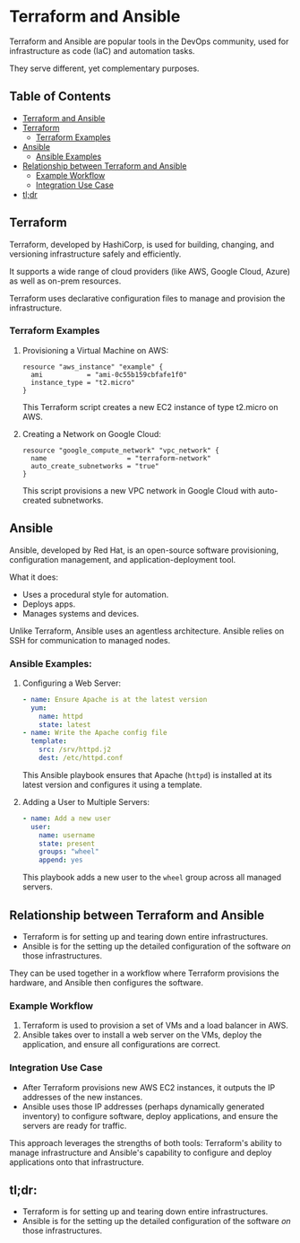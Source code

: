 
# Terraform and Ansible

Terraform and Ansible are popular tools in the DevOps community, used for 
infrastructure as code (IaC) and automation tasks.  

They serve different, yet complementary purposes.


## Table of Contents
* [Terraform and Ansible](#terraform-and-ansible) 
* [Terraform](#terraform) 
    * [Terraform Examples](#terraform-examples) 
* [Ansible](#ansible) 
    * [Ansible Examples](#ansible-examples:) 
* [Relationship between Terraform and Ansible](#relationship-between-terraform-and-ansible) 
    * [Example Workflow](#example-workflow) 
    * [Integration Use Case](#integration-use-case) 
* [tl;dr](#tl;dr:) 



## Terraform

Terraform, developed by HashiCorp, is used for building, changing, and versioning 
infrastructure safely and efficiently.  


It supports a wide range of cloud providers (like AWS, Google Cloud, Azure) as well 
as on-prem resources.  

Terraform uses declarative configuration files to manage and provision the infrastructure.

### Terraform Examples
1. Provisioning a Virtual Machine on AWS:
   ```hcl
   resource "aws_instance" "example" {
     ami           = "ami-0c55b159cbfafe1f0"
     instance_type = "t2.micro"
   }
   ```
   This Terraform script creates a new EC2 instance of type t2.micro on AWS.

2. Creating a Network on Google Cloud:
   ```hcl
   resource "google_compute_network" "vpc_network" {
     name                    = "terraform-network"
     auto_create_subnetworks = "true"
   }
   ```
   This script provisions a new VPC network in Google Cloud with auto-created subnetworks.



## Ansible
 
Ansible, developed by Red Hat, is an open-source software provisioning,
configuration management, and application-deployment tool.  
 
What it does:
* Uses a procedural style for automation.  
* Deploys apps. 
* Manages systems and devices.  
 
Unlike Terraform, Ansible uses an agentless architecture. 
Ansible relies on SSH for communication to managed nodes.


### Ansible Examples:
1. Configuring a Web Server:
   ```yaml
   - name: Ensure Apache is at the latest version
     yum:
       name: httpd
       state: latest
   - name: Write the Apache config file
     template:
       src: /srv/httpd.j2
       dest: /etc/httpd.conf
   ```
   This Ansible playbook ensures that Apache (`httpd`) is installed at its latest version 
   and configures it using a template.


2. Adding a User to Multiple Servers:
   ```yaml
   - name: Add a new user
     user:
       name: username
       state: present
       groups: "wheel"
       append: yes
   ```
   This playbook adds a new user to the `wheel` group across all managed servers.


## Relationship between Terraform and Ansible

* Terraform is for setting up and tearing down entire infrastructures.
* Ansible is for the setting up the detailed configuration of the software *on* those 
  infrastructures.  

They can be used together in a workflow where Terraform provisions the hardware, and 
Ansible then configures the software. 


### Example Workflow
1. Terraform is used to provision a set of VMs and a load balancer in AWS.
2. Ansible takes over to install a web server on the VMs, deploy the application, and 
   ensure all configurations are correct.

### Integration Use Case
* After Terraform provisions new AWS EC2 instances, it outputs the IP addresses of 
  the new instances.
* Ansible uses those IP addresses (perhaps dynamically generated inventory) to 
  configure software, deploy applications, and ensure the servers are ready for traffic.

This approach leverages the strengths of both tools: Terraform's ability to manage 
infrastructure and Ansible's capability to configure and deploy applications onto 
that infrastructure.




## tl;dr:
* Terraform is for setting up and tearing down entire infrastructures.
* Ansible is for the setting up the detailed configuration of the software *on* those 
  infrastructures.  




